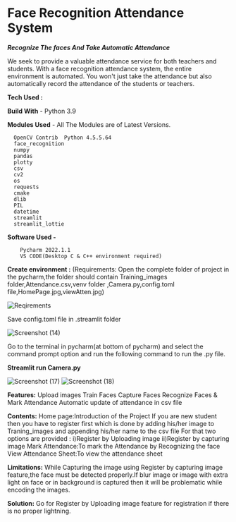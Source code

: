  # Face Recognition Attendance System #

  ***Recognize The faces And Take Automatic Attendance***
  
We seek to provide a valuable attendance service for both teachers and students.
With a face recognition attendance system, the entire environment is automated. You won't just take the attendance but also automatically record the attendance of the students or teachers.

**Tech Used :**

**Build With** -  Python 3.9

**Modules Used** - All The Modules are of Latest Versions.

      OpenCV Contrib  Python 4.5.5.64
      face_recognition
      numpy
      pandas
      plotty
      csv
      cv2
      os
      requests
      cmake
      dlib
      PIL
      datetime
      streamlit
      streamlit_lottie
      
  **Software Used -**
      
        Pycharm 2022.1.1
        VS CODE(Desktop C & C++ environment required)

**Create environment :**
(Requirements: Open the complete folder of project in the pycharm,the folder should contain Training_images folder,Attendance.csv,venv folder ,Camera.py,config.toml file,HomePage.jpg,viewAtten.jpg) 

![Reqirements](https://user-images.githubusercontent.com/89827357/170851784-feef7355-a7c9-4bbc-8375-020d72a14394.png)

Save config.toml file in .streamlit folder 

![Screenshot (14)](https://user-images.githubusercontent.com/89827357/170852106-033c3c55-a354-467d-b180-20d6449615f7.png)

Go to the terminal in pycharm(at bottom of pycharm) and select the command prompt option and run the following command to run the .py file.

**Streamlit run Camera.py**

![Screenshot (17)](https://user-images.githubusercontent.com/89827357/170852111-802089f7-124f-4f9a-8e16-04841412d37e.png)
![Screenshot (18)](https://user-images.githubusercontent.com/89827357/170852118-6603ec6a-3c64-46f7-88cd-7c917f5a845d.png)

**Features:**
   Upload images 
   Train Faces
   Capture Faces
   Recognize Faces & Mark Attendance
   Automatic update of attendance in csv file


**Contents:**
  Home page:Introduction of the Project
    If you are new student then you have to register first which is done by adding his/her image  to Traning_images and  appending his/her name to the csv file
   For that two options are provided :
     i)Register by Uploading image
     ii)Register by capturing image
   Mark Attendance:To mark the Attendance by Recognizing the face
   View Attendance Sheet:To view the attendance sheet




**Limitations:**
While Capturing the image using Register by capturing image feature,the face must be detected properly.If blur image or image with extra light on face or in background is captured then it will be problematic while encoding the images.

**Solution:**
Go for Register by Uploading image feature for registration if there is no proper lightning.

